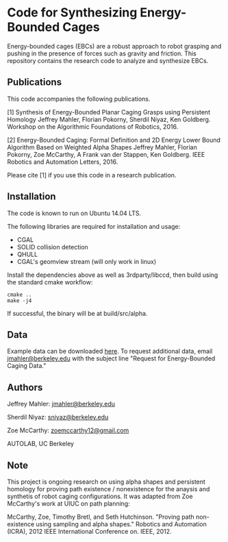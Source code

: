 Code for Synthesizing Energy-Bounded Cages
==========================================

Energy-bounded cages (EBCs) are a robust approach to robot grasping and pushing in the presence of forces such as gravity and friction. This repository contains the research code to analyze and synthesize EBCs.

Publications
-------------
This code accompanies the following publications.

[1] Synthesis of Energy-Bounded Planar Caging Grasps using Persistent Homology Jeffrey Mahler, Florian Pokorny, Sherdil Niyaz, Ken Goldberg. Workshop on the Algorithmic Foundations of Robotics, 2016.

[2] Energy-Bounded Caging: Formal Definition and 2D Energy Lower Bound Algorithm Based on Weighted Alpha Shapes Jeffrey Mahler, Florian Pokorny, Zoe McCarthy, A Frank van der Stappen, Ken Goldberg. IEEE Robotics and Automation Letters, 2016.  

Please cite [1] if you use this code in a research publication.

Installation
------------
The code is known to run on Ubuntu 14.04 LTS.

The following libraries are required for installation and usage:
* CGAL
* SOLID collision detection
* QHULL
* CGAL's geomview stream (will only work in linux)

Install the dependencies above as well as 3rdparty/libccd, then build using the standard cmake workflow:

```mkdir build && cd build
cmake ..
make -j4
```

If successful, the binary will be at build/src/alpha.

Data
----
Example data can be downloaded [here](https://github.com/BerkeleyAutomation/caging/raw/gh-pages/data.zip). To request additional data, email jmahler@berkeley.edu with the subject line "Request for Energy-Bounded Caging Data."

Authors
-------
Jeffrey Mahler: jmahler@berkeley.edu

Sherdil Niyaz: sniyaz@berkeley.edu

Zoe McCarthy: zoemccarthy12@gmail.com

AUTOLAB, UC Berkeley


Note
----
This project is ongoing research on using alpha shapes and persistent homology for proving
path existence / nonexistence for the anaysis and synthetis of robot caging configurations.
It was adapted from Zoe McCarthy's work at UIUC on path planning:

McCarthy, Zoe, Timothy Bretl, and Seth Hutchinson. "Proving path non-existence using sampling and alpha shapes."
Robotics and Automation (ICRA), 2012 IEEE International Conference on. IEEE, 2012.

